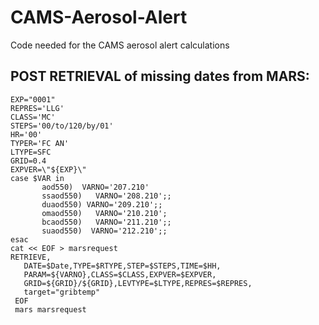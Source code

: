 # CAMS-Aerosol-Alert
Code needed for the CAMS aerosol alert calculations

## POST RETRIEVAL of missing dates from MARS:

    EXP="0001"
    REPRES='LLG'
    CLASS='MC'
    STEPS='00/to/120/by/01'
    HR='00'
    TYPER='FC AN'
    LTYPE=SFC
    GRID=0.4                        
    EXPVER=\"${EXP}\"
    case $VAR in
           aod550)  VARNO='207.210'
           ssaod550)   VARNO='208.210';;
           duaod550) VARNO='209.210';;
           omaod550)   VARNO='210.210';
           bcaod550)   VARNO='211.210';;
           suaod550)  VARNO='212.210';;
    esac
    cat << EOF > marsrequest
    RETRIEVE,
       DATE=$Date,TYPE=$RTYPE,STEP=$STEPS,TIME=$HH,
       PARAM=${VARNO},CLASS=$CLASS,EXPVER=$EXPVER,
       GRID=${GRID}/${GRID},LEVTYPE=$LTYPE,REPRES=$REPRES,
       target="gribtemp"
     EOF
     mars marsrequest
